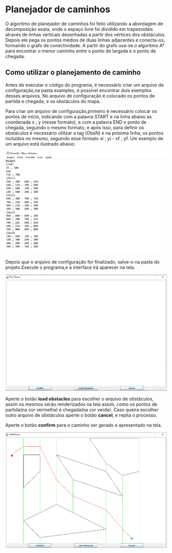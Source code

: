 # Planejador de caminhos 

O algoritmo de planejador de caminhos foi feito utilizando a abordagem de decomposição exata, onde o espaço livre foi dividido em trapezoidais através de linhas 
verticais desenhadas a partir dos vértices dos obstáculos. Depois ele pega os pontos médios de duas linhas adjacentes e conecta-os, formando  o grafo de conectividade. 
A partir do grafo usa-se o algoritmo A* para encontrar o menor caminho entre o ponto de largada e o ponto de chegada. 

## Como utilizar o planejamento de caminho 
Antes de executar o código do programa, é necessário criar um arquivo de configuração,na pasta examples, é possível encontrar dois exemplos desses arquivos. 
No arquivo de configuração é colocado os pontos de partida e chegada, e os obstáculos do mapa. 

Para criar um arquivo de configuração,primeiro é necessário colocar os pontos de início, indicando com a palavra START e na linha abaixo as coordenada x ; y 
(nesse formato), e com a palavra END o ponto de chegada, seguindo o mesmo formato, e após isso, para definir os obstáculos é necessário utilizar a tag (ObsN) 
e na próxima linha, os pontos incluídos no mesmo, seguindo esse formato xi ; yi - xf ; yf. Um exemplo de um arquivo está ilustrado abaixo: 

![obstaculos](./images/arquivo.png) 

Depois que o arquivo de configuração for finalizado, salve-o na pasta do projeto.Execute o programa,e a interface irá aparecer na tela.

![Tela inicial](./images/tela_inicial.png) 

Aperte o botão **load obstacles** para escolher o arquivo de obstáculos, assim os mesmos serão renderizados na tela assim, como os pontos de partida(na cor vermelha) 
e chegada(na cor verde). Caso queira escolher outro arquivo de obstáculos aperte o botão **cancel**, e repita o processo. 

Aperte o botão **confirm** para o caminho ser gerado e apresentado na tela.

![Menor caminho](./images/menorCaminho.png) 
